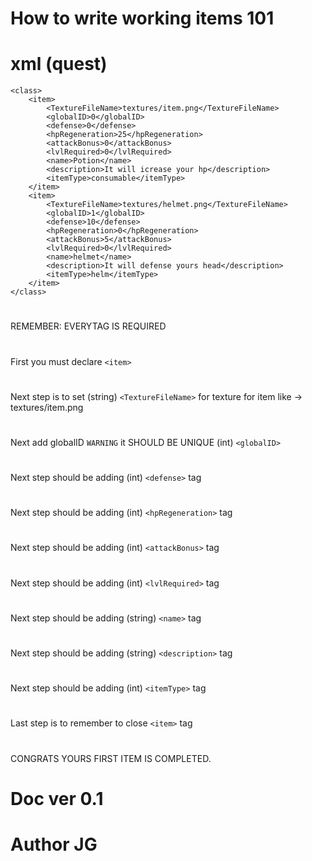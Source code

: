 # How to write working items 101

# xml (quest)

```<?xml version = "1.0"?>
<class>
	<item>
		<TextureFileName>textures/item.png</TextureFileName>
   		<globalID>0</globalID>
   		<defense>0</defense>
   		<hpRegeneration>25</hpRegeneration>
   		<attackBonus>0</attackBonus>
   		<lvlRequired>0</lvlRequired>
   		<name>Potion</name>
   		<description>It will icrease your hp</description>
   		<itemType>consumable</itemType>
	</item>
	<item>
		<TextureFileName>textures/helmet.png</TextureFileName>
   		<globalID>1</globalID>
   		<defense>10</defense>
   		<hpRegeneration>0</hpRegeneration>
   		<attackBonus>5</attackBonus>
   		<lvlRequired>0</lvlRequired>
   		<name>helmet</name>
   		<description>It will defense yours head</description>
   		<itemType>helm</itemType>
	</item>
</class>
```
#
REMEMBER: EVERYTAG IS REQUIRED 
#
First you must declare  ```<item>``` 
#
Next step is to set (string) ```<TextureFileName>``` for texture for item like -> textures/item.png
#
Next add globalID ```WARNING```
it SHOULD BE UNIQUE (int) ```<globalID>```
#
Next step should be adding (int) ```<defense>``` tag 
#
Next step should be adding (int) ```<hpRegeneration>``` tag 
#
Next step should be adding (int) ```<attackBonus>``` tag 
#
Next step should be adding (int) ```<lvlRequired>``` tag 
#
Next step should be adding (string) ```<name>``` tag
#
Next step should be adding (string) ```<description>``` tag 
#
Next step should be adding (int) ```<itemType>``` tag 
#
Last step is to remember to close ```<item>``` tag 
#
CONGRATS YOURS FIRST ITEM IS COMPLETED.

# Doc ver 0.1

# Author JG
